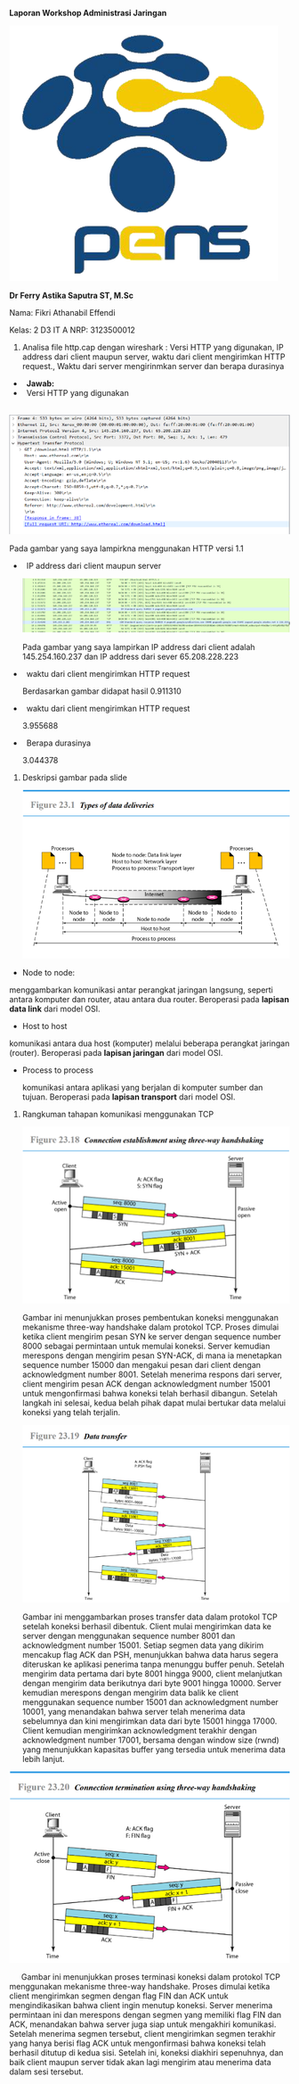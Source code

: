 ﻿<a name="_hlk175774388"></a>**Laporan Workshop Administrasi Jaringan**

![Image](images\gambar001.png)

**Dr Ferry Astika Saputra ST, M.Sc**

Nama: Fikri Athanabil Effendi

Kelas: 2 D3 IT A NRP: 3123500012

1. Analisa file http.cap dengan wireshark : Versi HTTP yang digunakan, IP address dari client maupun server, waktu dari client mengirimkan HTTP request., Waktu dari server mengirinmkan server dan berapa durasinya

- ` `**Jawab:**
- ` `Versi HTTP yang digunakan

`	`![Image](images\gambar002.png)

Pada gambar yang saya lampirkna menggunakan HTTP versi 1.1

- ` `IP address dari client maupun server

  ![Image](images\gambar003.png)

  Pada gambar yang saya lampirkan IP address dari client adalah 145.254.160.237 dan IP address dari sever 65.208.228.223

- ` `waktu dari client mengirimkan HTTP request

  Berdasarkan gambar didapat hasil 0.911310

- ` `waktu dari client mengirimkan HTTP request

  3\.955688

- ` `Berapa durasinya

  3\.044378

1. Deskripsi gambar pada slide

   ![Image](images\gambar004.png)

- Node to node:

menggambarkan komunikasi antar perangkat jaringan langsung, seperti antara komputer dan router, atau antara dua router. Beroperasi pada **lapisan data link** dari model OSI.

- Host to host

komunikasi antara dua host (komputer) melalui beberapa perangkat jaringan (router). Beroperasi pada **lapisan jaringan** dari model OSI.

- Process to process

  komunikasi antara aplikasi yang berjalan di komputer sumber dan tujuan. Beroperasi pada **lapisan transport** dari model OSI.

1. Rangkuman tahapan komunikasi menggunakan TCP

   ![Image](images\gambar005.png)

   Gambar ini menunjukkan proses pembentukan koneksi menggunakan mekanisme three-way handshake dalam protokol TCP. Proses dimulai ketika client mengirim pesan SYN ke server dengan sequence number 8000 sebagai permintaan untuk memulai koneksi. Server kemudian merespons dengan mengirim pesan SYN-ACK, di mana ia menetapkan sequence number 15000 dan mengakui pesan dari client dengan acknowledgment number 8001. Setelah menerima respons dari server, client mengirim pesan ACK dengan acknowledgment number 15001 untuk mengonfirmasi bahwa koneksi telah berhasil dibangun. Setelah langkah ini selesai, kedua belah pihak dapat mulai bertukar data melalui koneksi yang telah terjalin.

   ![Image](images\gambar006.png)

   Gambar ini menggambarkan proses transfer data dalam protokol TCP setelah koneksi berhasil dibentuk. Client mulai mengirimkan data ke server dengan menggunakan sequence number 8001 dan acknowledgment number 15001. Setiap segmen data yang dikirim mencakup flag ACK dan PSH, menunjukkan bahwa data harus segera diteruskan ke aplikasi penerima tanpa menunggu buffer penuh. Setelah mengirim data pertama dari byte 8001 hingga 9000, client melanjutkan dengan mengirim data berikutnya dari byte 9001 hingga 10000. Server kemudian merespons dengan mengirim data balik ke client menggunakan sequence number 15001 dan acknowledgment number 10001, yang menandakan bahwa server telah menerima data sebelumnya dan kini mengirimkan data dari byte 15001 hingga 17000. Client kemudian mengirimkan acknowledgment terakhir dengan acknowledgment number 17001, bersama dengan window size (rwnd) yang menunjukkan kapasitas buffer yang tersedia untuk menerima data lebih lanjut.

![Image](images\gambar007.png)

`	`Gambar ini menunjukkan proses terminasi koneksi dalam protokol TCP menggunakan mekanisme three-way handshake. Proses dimulai ketika client mengirimkan segmen dengan flag FIN dan ACK untuk mengindikasikan bahwa client ingin menutup koneksi. Server menerima permintaan ini dan merespons dengan segmen yang memiliki flag FIN dan ACK, menandakan bahwa server juga siap untuk mengakhiri komunikasi. Setelah menerima segmen tersebut, client mengirimkan segmen terakhir yang hanya berisi flag ACK untuk mengonfirmasi bahwa koneksi telah berhasil ditutup di kedua sisi. Setelah ini, koneksi diakhiri sepenuhnya, dan baik client maupun server tidak akan lagi mengirim atau menerima data dalam sesi tersebut.
